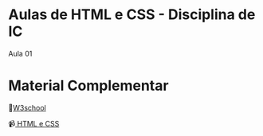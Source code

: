 # Aulas de HTML e CSS - Disciplina de IC
<p>Aula 01 </p>

# Material Complementar
<p>🔗<a href="https://www.w3schools.com/">W3school</a></p>
<p>📹<a href="https://www.youtube.com/watch?v=Ejkb_YpuHWs&list=PLHz_AreHm4dkZ9-atkcmcBaMZdmLHft8n"> HTML e CSS </a></p>
